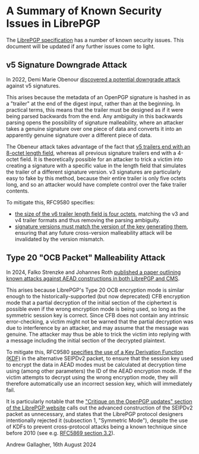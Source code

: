# A Summary of Known Security Issues in LibrePGP

The [LibrePGP specification](https://datatracker.ietf.org/doc/html/draft-koch-librepgp) has a number of known security issues.
This document will be updated if any further issues come to light.

## v5 Signature Downgrade Attack

In 2022, Demi Marie Obenour [discovered a potential downgrade attack](https://gitlab.com/openpgp-wg/rfc4880bis/-/issues/130) against v5 signatures.

This arises because the metadata of an OpenPGP signature is hashed in as a "trailer" at the end of the digest input, rather than at the beginning.
In practical terms, this means that the trailer must be designed as if it were being parsed backwards from the end.
Any ambiguity in this backwards parsing opens the possibility of signature malleability, where an attacker takes a genuine signature over one piece of data and converts it into an apparently genuine signature over a different piece of data.

The Obeneur attack takes advantage of the fact that [v5 trailers end with an 8-octet length field](https://datatracker.ietf.org/doc/html/draft-koch-librepgp#name-computing-signatures), whereas all previous signature trailers end with a 4-octet field.
It is theoretically possible for an attacker to trick a victim into creating a signature with a specific value in the length field that simulates the trailer of a different signature version. 
v3 signatures are particularly easy to fake by this method, because their entire trailer is only five octets long, and so an attacker would have complete control over the fake trailer contents.

To mitigate this, RFC9580 specifies:
* [the size of the v6 trailer length field is four octets](https://datatracker.ietf.org/doc/html/rfc9580#name-computing-signatures), matching the v3 and v4 trailer formats and thus removing the parsing ambiguity.
* [signature versions must match the version of the key generating them](https://datatracker.ietf.org/doc/html/rfc9580#name-signature-packet-type-id-2), ensuring that any future cross-version malleability attack will be invalidated by the version mismatch.

## Type 20 "OCB Packet" Malleability Attack

In 2024, Falko Strenzke and Johannes Roth [published a paper outlining known attacks against AEAD constructions in both LibrePGP and CMS](https://eprint.iacr.org/2024/1110.pdf).

This arises because LibrePGP's Type 20 OCB encryption mode is similar enough to the historically-supported (but now deprecated) CFB encryption mode that a partial decryption of the initial section of the ciphertext is possible even if the wrong encryption mode is being used, so long as the symmetric session key is correct.
Since CFB does not contain any intrinsic error-checking, a victim might not be warned that the partial decryption was due to interference by an attacker, and may assume that the message was genuine.
The attacker may thus be able to trick the victim into replying with a message including the initial section of the decrypted plaintext.

To mitigate this, RFC9580 [specifies the use of a Key Derivation Function (KDF)](https://datatracker.ietf.org/doc/html/rfc9580#name-version-2-symmetrically-enc) in the alternative SEIPDv2 packet, to ensure that the session key used to encrypt the data in AEAD modes must be calculated at decryption time using (among other parameters) the ID of the AEAD encryption mode.
If the victim attempts to decrypt using the wrong encryption mode, they will therefore automatically use an incorrect session key, which will immediately fail.

It is particularly notable that the ["Critique on the OpenPGP updates" section of the LibrePGP website](https://librepgp.org/#critique) calls out the advanced construction of the SEIPDv2 packet as unnecessary, and states that the LibrePGP protocol designers intentionally rejected it (subsection 1, "Symmetric Mode"), despite the use of KDFs to prevent cross-protocol attacks being a known technique since before 2010 (see e.g. [RFC5869 section 3.2](https://www.rfc-editor.org/rfc/rfc5869#section-3.2)).

Andrew Gallagher, 16th August 2024
